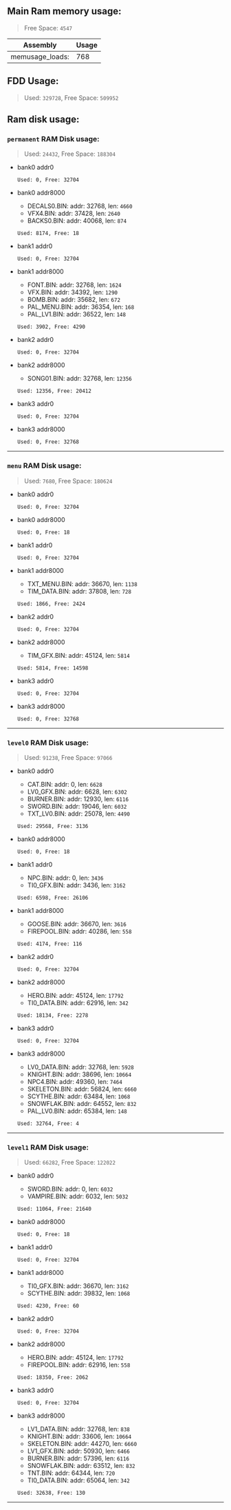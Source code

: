 ## Main Ram memory usage:
> Free Space: `4547`

|Assembly| Usage|
|-|-|
|memusage_loads:|768|

## FDD Usage:
> Used: `329728`, Free Space: `509952`

## Ram disk usage:
### `permanent` RAM Disk usage:

> Used: `24432`, Free Space: `188304`

- bank0 addr0

  `Used: 0, Free: 32704`

- bank0 addr8000
	* DECALS0.BIN: addr: 32768, len: `4660`
	* VFX4.BIN: addr: 37428, len: `2640`
	* BACKS0.BIN: addr: 40068, len: `874`

  `Used: 8174, Free: 18`

- bank1 addr0

  `Used: 0, Free: 32704`

- bank1 addr8000
	* FONT.BIN: addr: 32768, len: `1624`
	* VFX.BIN: addr: 34392, len: `1290`
	* BOMB.BIN: addr: 35682, len: `672`
	* PAL_MENU.BIN: addr: 36354, len: `168`
	* PAL_LV1.BIN: addr: 36522, len: `148`

  `Used: 3902, Free: 4290`

- bank2 addr0

  `Used: 0, Free: 32704`

- bank2 addr8000
	* SONG01.BIN: addr: 32768, len: `12356`

  `Used: 12356, Free: 20412`

- bank3 addr0

  `Used: 0, Free: 32704`

- bank3 addr8000

  `Used: 0, Free: 32768`


---
### `menu` RAM Disk usage:

> Used: `7680`, Free Space: `180624`

- bank0 addr0

  `Used: 0, Free: 32704`

- bank0 addr8000

  `Used: 0, Free: 18`

- bank1 addr0

  `Used: 0, Free: 32704`

- bank1 addr8000
	* TXT_MENU.BIN: addr: 36670, len: `1138`
	* TIM_DATA.BIN: addr: 37808, len: `728`

  `Used: 1866, Free: 2424`

- bank2 addr0

  `Used: 0, Free: 32704`

- bank2 addr8000
	* TIM_GFX.BIN: addr: 45124, len: `5814`

  `Used: 5814, Free: 14598`

- bank3 addr0

  `Used: 0, Free: 32704`

- bank3 addr8000

  `Used: 0, Free: 32768`


---
### `level0` RAM Disk usage:

> Used: `91238`, Free Space: `97066`

- bank0 addr0
	* CAT.BIN: addr: 0, len: `6628`
	* LV0_GFX.BIN: addr: 6628, len: `6302`
	* BURNER.BIN: addr: 12930, len: `6116`
	* SWORD.BIN: addr: 19046, len: `6032`
	* TXT_LV0.BIN: addr: 25078, len: `4490`

  `Used: 29568, Free: 3136`

- bank0 addr8000

  `Used: 0, Free: 18`

- bank1 addr0
	* NPC.BIN: addr: 0, len: `3436`
	* TI0_GFX.BIN: addr: 3436, len: `3162`

  `Used: 6598, Free: 26106`

- bank1 addr8000
	* GOOSE.BIN: addr: 36670, len: `3616`
	* FIREPOOL.BIN: addr: 40286, len: `558`

  `Used: 4174, Free: 116`

- bank2 addr0

  `Used: 0, Free: 32704`

- bank2 addr8000
	* HERO.BIN: addr: 45124, len: `17792`
	* TI0_DATA.BIN: addr: 62916, len: `342`

  `Used: 18134, Free: 2278`

- bank3 addr0

  `Used: 0, Free: 32704`

- bank3 addr8000
	* LV0_DATA.BIN: addr: 32768, len: `5928`
	* KNIGHT.BIN: addr: 38696, len: `10664`
	* NPC4.BIN: addr: 49360, len: `7464`
	* SKELETON.BIN: addr: 56824, len: `6660`
	* SCYTHE.BIN: addr: 63484, len: `1068`
	* SNOWFLAK.BIN: addr: 64552, len: `832`
	* PAL_LV0.BIN: addr: 65384, len: `148`

  `Used: 32764, Free: 4`


---
### `level1` RAM Disk usage:

> Used: `66282`, Free Space: `122022`

- bank0 addr0
	* SWORD.BIN: addr: 0, len: `6032`
	* VAMPIRE.BIN: addr: 6032, len: `5032`

  `Used: 11064, Free: 21640`

- bank0 addr8000

  `Used: 0, Free: 18`

- bank1 addr0

  `Used: 0, Free: 32704`

- bank1 addr8000
	* TI0_GFX.BIN: addr: 36670, len: `3162`
	* SCYTHE.BIN: addr: 39832, len: `1068`

  `Used: 4230, Free: 60`

- bank2 addr0

  `Used: 0, Free: 32704`

- bank2 addr8000
	* HERO.BIN: addr: 45124, len: `17792`
	* FIREPOOL.BIN: addr: 62916, len: `558`

  `Used: 18350, Free: 2062`

- bank3 addr0

  `Used: 0, Free: 32704`

- bank3 addr8000
	* LV1_DATA.BIN: addr: 32768, len: `838`
	* KNIGHT.BIN: addr: 33606, len: `10664`
	* SKELETON.BIN: addr: 44270, len: `6660`
	* LV1_GFX.BIN: addr: 50930, len: `6466`
	* BURNER.BIN: addr: 57396, len: `6116`
	* SNOWFLAK.BIN: addr: 63512, len: `832`
	* TNT.BIN: addr: 64344, len: `720`
	* TI0_DATA.BIN: addr: 65064, len: `342`

  `Used: 32638, Free: 130`


---

